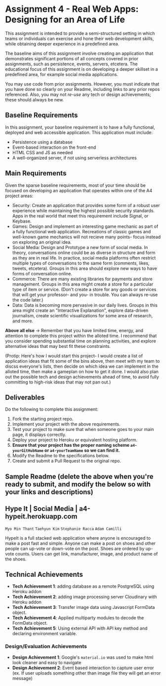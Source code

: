 Assignment 4 - Real Web Apps: Designing for an Area of Life  
===

This assignment is intended to provide a semi-structured setting in which teams or individuals can exercise and hone their web development skills, while obtaining deeper experience in a predefined area.

The baseline aims of this assignment involve creating an application that demonstrates significant portions of all concepts covered in prior assignments, such as persistence, events, servers, etcetera.
The educational focus of this assignment is on developing a deeper skillset in a predefined area, for example social media applications.

You may use code from prior assignments.
However, you must indicate that you have done so clearly on your Readme, including links to any prior repos referenced.
Also, you may not *re-use* any tech or design achievements; these should always be new.

Baseline Requirements
---

In this assignment, your baseline requirement is to have a fully functional, deployed and web accessible application.
This application must include:

- Persistence using a database
- Event-based interaction on the front-end
- HTML CSS and JS as needed
- A well-organized server, if not using serverless architectures

Main Requirements
---

Given the sparse baseline requirements, most of your time should be focused on developing an application that operates within one of the A4 project areas:

- Security: Create an application that provides some form of a robust user experience while maintaining the highest possible security standards. Apps in the real world that meet this requirement include Signal, or Keybase.
- Games: Design and implement an interesting game mechanic as part of a fully functional web application. Recreations of classic games and well-known game mechanics will not recieve many points- focus instead on exploring an original idea.
- Social Media: Design and Prototype a new form of social media. In theory, conversations online could be as diverse in structure and form as they are in real life. In practice, social media platforms often restrict multiple types of conversations to the same form (comments, likes, tweets, etcetera). Groups in this area should explore new ways to have forms of conversation online.
- Commerce: There are many existing libraries for payments and store management. Groups in this area might create a store for a particular type of item or service. (Don't create a store for any goods or services that will get your professor- and you- in trouble. You can always re-use the code later.)
- Data: Data is becoming more pervasive in our daily lives. Groups in this area might create an "Interactive Explanation", explore data-driven journalism, create scientific visualizations for some area of research, and more.

**Above all else** -> Remember that you have limited time, energy, and attention to complete this project within the alloted time. I recommend that you consider spending substantial time on planning activities, and explore alternative ideas that may best fit these constraints.

(Protip: Here's how I would start this project- I would create a list of application ideas that fit some of the bins above, then meet with my team to discss everyone's lists, then decide on which idea we can implement in the alloted time, then make a gameplan on how to get it done. I would also plan out the possible tech and design achievements ahead of time, to avoid fully committing to high-risk ideas that may not pan out.)

Deliverables
---

Do the following to complete this assignment:

1. Fork the starting project repo.
2. Implement your project with the above requirements.
3. Test your project to make sure that when someone goes to your main page, it displays correctly.
4. Deploy your project to Heroku or equivalent hosting platform.
5. **Ensure that your project has the proper naming scheme `a4-yourGitHubName` or `a4-yourTeamName` so we can find it.**
6. Modify the Readme to the specifications below.
7. Create and submit a Pull Request to the original repo.

Sample Readme (delete the above when you're ready to submit, and modify the below so with your links and descriptions)
---

## Hype It | Social Media | a4-hypeit.herokuapp.com
`Myo Min Thant` `Taehyun Kim` `Stephanie Racca` `Adam Camilli`

HypeIt is a full stacked web application where anyone is encouraged to make
a post fast and simple.
Anyone can make a post on shoes and other people can up-vote or down-vote on the post.
Shoes are ordered by up-vote counts.
Users can get link, manufacturer, image, and product name of the shoes.

## Technical Achievements
- **Tech Achievement 1**: adding database as a remote PostgreSQL using Heroku addon
- **Tech Achievement 2**: adding image processing server Cloudinary with Heroku addon
- **Tech Achievement 3**: Transfer image data using Javascript FormData object.
- **Tech Achievement 4**: Applied multiparty modules to decode the FormData object.
- **Tech Achievement 5**: Using external API with API key method and declaring environment variable.

### Design/Evaluation Achievements
- **Design Achievement 1**: Google's `material.io` was used to make html look cleaner and easy to navigate 
- **Design Achievement 2**: Event based interaction to capture user error (ex. If user uploads something other than image file they will get an error message)